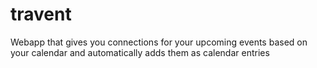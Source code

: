 # travent
Webapp that gives you connections for your upcoming events based on your calendar and automatically adds them as calendar entries
